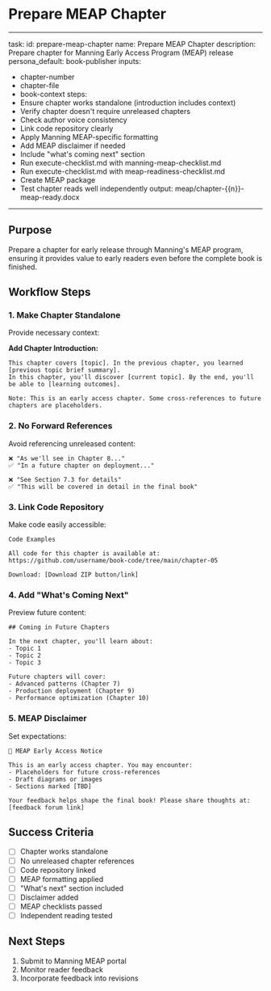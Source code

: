 <!-- Powered by BMAD™ Core -->

# Prepare MEAP Chapter

---

task:
id: prepare-meap-chapter
name: Prepare MEAP Chapter
description: Prepare chapter for Manning Early Access Program (MEAP) release
persona_default: book-publisher
inputs:

- chapter-number
- chapter-file
- book-context
  steps:
- Ensure chapter works standalone (introduction includes context)
- Verify chapter doesn't require unreleased chapters
- Check author voice consistency
- Link code repository clearly
- Apply Manning MEAP-specific formatting
- Add MEAP disclaimer if needed
- Include "what's coming next" section
- Run execute-checklist.md with manning-meap-checklist.md
- Run execute-checklist.md with meap-readiness-checklist.md
- Create MEAP package
- Test chapter reads well independently
  output: meap/chapter-{{n}}-meap-ready.docx

---

## Purpose

Prepare a chapter for early release through Manning's MEAP program, ensuring it provides value to early readers even before the complete book is finished.

## Workflow Steps

### 1. Make Chapter Standalone

Provide necessary context:

**Add Chapter Introduction:**
```
This chapter covers [topic]. In the previous chapter, you learned [previous topic brief summary].
In this chapter, you'll discover [current topic]. By the end, you'll be able to [learning outcomes].

Note: This is an early access chapter. Some cross-references to future chapters are placeholders.
```

### 2. No Forward References

Avoid referencing unreleased content:

```
❌ "As we'll see in Chapter 8..."
✅ "In a future chapter on deployment..."

❌ "See Section 7.3 for details"
✅ "This will be covered in detail in the final book"
```

### 3. Link Code Repository

Make code easily accessible:

```
Code Examples

All code for this chapter is available at:
https://github.com/username/book-code/tree/main/chapter-05

Download: [Download ZIP button/link]
```

### 4. Add "What's Coming Next"

Preview future content:

```
## Coming in Future Chapters

In the next chapter, you'll learn about:
- Topic 1
- Topic 2
- Topic 3

Future chapters will cover:
- Advanced patterns (Chapter 7)
- Production deployment (Chapter 9)
- Performance optimization (Chapter 10)
```

### 5. MEAP Disclaimer

Set expectations:

```
📘 MEAP Early Access Notice

This is an early access chapter. You may encounter:
- Placeholders for future cross-references
- Draft diagrams or images
- Sections marked [TBD]

Your feedback helps shape the final book! Please share thoughts at:
[feedback forum link]
```

## Success Criteria

- [ ] Chapter works standalone
- [ ] No unreleased chapter references
- [ ] Code repository linked
- [ ] MEAP formatting applied
- [ ] "What's next" section included
- [ ] Disclaimer added
- [ ] MEAP checklists passed
- [ ] Independent reading tested

## Next Steps

1. Submit to Manning MEAP portal
2. Monitor reader feedback
3. Incorporate feedback into revisions
